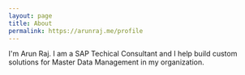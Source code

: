 ```yaml
---
layout: page
title: About
permalink: https://arunraj.me/profile
---
```


I'm Arun Raj. I am a SAP Techical Consultant and I help build custom solutions for Master Data Management in my organization.
